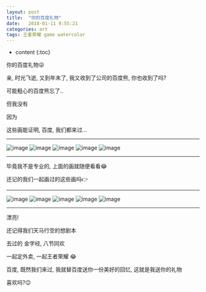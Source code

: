 ```yaml
---
layout: post
title:  "你的百度礼物"
date:   2018-01-11 9:55:21
categories: art
tags: 王者荣耀 game watercolor
---
```

* content
{:toc}

你的百度礼物😜




亲, 时光飞逝, 又到年末了, 我又收到了公司的百度熊, 你也收到了吗?

可能粗心的百度熊忘了..

但我没有

因为

这些画能证明, 百度, 我们都来过...

---

![image](https://i.loli.net/2017/12/07/5a28e3aeaa204.jpg)
![image](https://i.loli.net/2018/01/07/5a51e660672f7.jpg)
![image](https://i.loli.net/2018/01/07/5a51ea4ebaab3.jpg)
![image](https://i.loli.net/2018/01/07/5a51ea4edf658.jpg)
![image](https://i.loli.net/2018/01/07/5a51ea4eb3234.jpg)

---

毕竟我不是专业的, 上面的画就随便看看😂

还记的我们一起画过的这些画吗👉

---

![image](http://img.zcool.cn/community/01d51e59c0c244a801207534ecdc11.png@1280w_1l_2o_100sh.webp)
![image](http://img.zcool.cn/community/01d98b59c0c1bba801212fb7579677.png@1280w_1l_2o_100sh.webp)
![image](http://img.zcool.cn/community/01491559c0c1e2a801212fb763e609.png@1280w_1l_2o_100sh.webp)
![image](http://img.zcool.cn/community/010fad59c0c1ffa801212fb7a59766.png@1280w_1l_2o_100sh.webp)
![image](http://img.zcool.cn/community/01f32259c0c238a801207534fd9fb6.png@1280w_1l_2o_100sh.webp)

---

漂亮!

还记得我们天马行空的想剧本

去过的 金字经, 八节同欢

一起定外卖, 一起王者荣耀 😂

百度, 既然我们来过, 我就替百度送你一份美好的回忆, 这就是我送你的礼物

喜欢吗?😉
